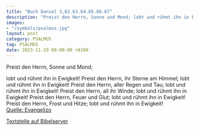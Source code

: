 ```yaml
---
title: "Buch Daniel 3,62.63.64.65.66.67"
description: "Preist den Herrn, Sonne und Mond; lobt und rühmt ihn in Ewigkeit! Preist den Herrn, ihr Sterne am Himmel; lobt und rühmt ihn in Ewigkeit! Preist den Herrn, aller Regen und Tau; lobt und rühmt ihn in Ewigkeit! Preist den Herrn, all ihr Winde; lobt und rühmt ihn in Ewigkeit! Pr...."
images:
- "/symbols/psalmus.jpg"
layout: post
category: PSALMUS
tag: PSALMUS
date: 2023-11-29 08:00:00 +0100
---
```

<!--more-->Preist den Herrn, Sonne und Mond;
lobt und rühmt ihn in Ewigkeit!
Preist den Herrn, ihr Sterne am Himmel;
lobt und rühmt ihn in Ewigkeit!
Preist den Herrn, aller Regen und Tau;
lobt und rühmt ihn in Ewigkeit!
Preist den Herrn, all ihr Winde;
lobt und rühmt ihn in Ewigkeit!
Preist den Herrn, Feuer und Glut;
lobt und rühmt ihn in Ewigkeit!
Preist den Herrn, Frost und Hitze;
lobt und rühmt ihn in Ewigkeit!<br>
[Quelle: Evangelizo](https://evangeliumtagfuertag.org/DE/gospel)

[Textstelle auf Bibelserver](https://www.bibleserver.com/EU/ps3,62.63.64.65.66.67)
